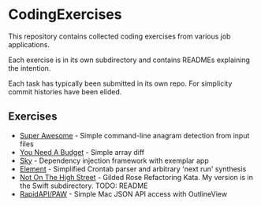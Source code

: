 # CodingExercises

This repository contains collected coding exercises from various job applications.

Each exercise is in its own subdirectory and contains READMEs explaining the intention.

Each task has typically been submitted in its own repo.  For simplicity commit histories have been elided.

## Exercises

- [Super Awesome](Super%20Awesome,%20August%202021/Readme.MD) - Simple command-line anagram detection from input files
- [You Need A Budget](You%20Need%20A%20Budget,%20March%202021/README.md) - Simple array diff
- [Sky](Sky,%20August%202021/README.md) - Dependency injection framework with exemplar app
- [Element](Element,%20August%202021) - Simplified Crontab parser and arbitrary 'next run' synthesis
- [Not On The High Street](Not%20On%20The%20High%20Street%2C%20August%202021/swift/Sources/GildedRose/GildedRose.swift) - Gilded Rose Refactoring Kata.  My version is in the Swift subdirectory.  TODO: README
- [RapidAPI/PAW](RapidAPI,%20August%202021/README.md) - Simple Mac JSON API access with OutlineView

